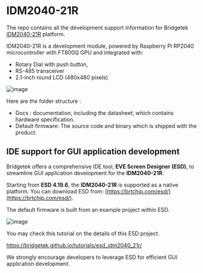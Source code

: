 # IDM2040-21R
The repo contains all the development support information for Bridgetek [IDM2040-21R](https://brtchip.com/product/idm2040-21r/) platform. 

IDM2040-21R is a development module, powered by Raspberry Pi RP2040 microcontroller with FT800Q GPU and integrated with:
*  Rotary Dial with push button,
*  RS-485 transceiver
*  2.1-inch round LCD (480x480 pixels)

![image](https://github.com/user-attachments/assets/391b89d9-04fe-4f70-b373-edf168cdbcd8)


Here are the folder structure :  

* Docs : documentation, including the datasheet, which contains hardware specification.
* Default firmware:  The source code and binary which is shipped with the product.

  
## IDE support for GUI application development  

Bridgetek offers a comprehensive IDE tool, **EVE Screen Designer (ESD)**, to streamline GUI application development for the **IDM2040-21R**.  

Starting from **ESD 4.19.6**, the **IDM2040-21R** is supported as a native platform. You can download ESD from: [https://brtchip.com/esd/](https://brtchip.com/esd/).  

The default firmware is built from an example project within ESD.  

![image](https://github.com/user-attachments/assets/38e76883-d6db-4a34-840f-559dd25d96d8)

You may check this tutorial on the details of this ESD project. 

https://bridgetek.github.io/tutorials/esd_idm2040_21r/




We strongly encourage developers to leverage ESD for efficient GUI application development.

